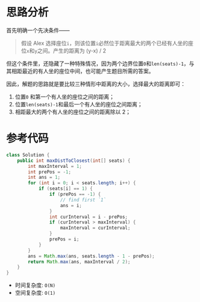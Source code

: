 # 思路分析

首先明确一个先决条件——

> 假设 Alex 选择座位`i`，则该位置`i`必然位于距离最大的两个已经有人坐的座位`x`和`y`之间。产生的距离为 (y-x) / 2

但这个条件里，还隐藏了一种特殊情况，因为两个边界位置`0`和`len(seats)-1`，与其相距最近的有人坐的座位中间，也可能产生题目所需的答案。

因此，解题的思路就是要比较三种情形中距离的大小，选择最大的距离即可：

1. 位置`0` 和第一个有人坐的座位之间的距离；
2. 位置`len(seats)-1`和最后一个有人坐的座位之间距离；
3. 相距最大的两个有人坐的座位之间的距离除以 2；

# 参考代码

```java
class Solution {
    public int maxDistToClosest(int[] seats) {
        int maxInterval = 1;
        int prePos = -1;
        int ans = 1;
        for (int i = 0; i < seats.length; i++) {
            if (seats[i] == 1) {
                if (prePos == -1) {
                    // find first `1`
                    ans = i;
                }
                int curInterval = i - prePos;
                if (curInterval > maxInterval) {
                    maxInterval = curInterval;
                }
                prePos = i;
            }
        }
        ans = Math.max(ans, seats.length - 1 - prePos);
        return Math.max(ans, maxInterval / 2);
    }
}
```

- 时间复杂度: `O(N)`
- 空间复杂度: `O(1)`
